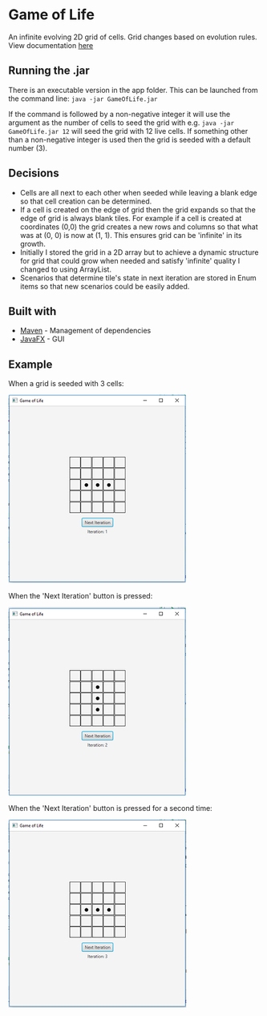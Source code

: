 # Game of Life

An infinite evolving 2D grid of cells. Grid changes based on evolution rules. View documentation [here](https://ruthkirby.github.io/game-of-life/)

## Running the .jar

There is an executable version in the app folder. This can be 
launched from the command line:
`java -jar GameOfLife.jar`

If the command is followed by a non-negative integer it will
use the argument as the number of cells to seed the grid with e.g.
`java -jar GameOfLife.jar 12` will seed the grid with 12 live 
cells. If something other than a non-negative integer is used then the 
grid is seeded with a default number (3).

## Decisions
* Cells are all next to each other when seeded while leaving a blank edge so that
cell creation can be determined. 
* If a cell is created on the edge of grid then the grid expands so that the edge of grid is
always blank tiles. For example if a cell is created at coordinates (0,0) the grid creates a new
rows and columns so that what was at (0, 0) is now at (1, 1). This ensures grid can be 'infinite' in
its growth. 
* Initially I stored the grid in a 2D array but to achieve a dynamic structure 
for grid that could grow when needed and satisfy 'infinite' quality
I changed to using ArrayList.
* Scenarios that determine tile's state in next iteration are
stored in Enum items so that new scenarios could be easily added. 

## Built with

* [Maven](https://maven.apache.org/) - Management of dependencies
* [JavaFX](https://openjfx.io/) - GUI

## Example

When a grid is seeded with 3 cells:

![Grid seeded with three cells](/screenshots/seed_3_it_1.PNG)

When the 'Next Iteration' button is pressed:

![Grid seeded with three cells on second iteration](/screenshots/seed_3_it_2.PNG)

When the 'Next Iteration' button is pressed for a second time:

![Grid seeded with three cells](/screenshots/seed_3_it_3.PNG)
